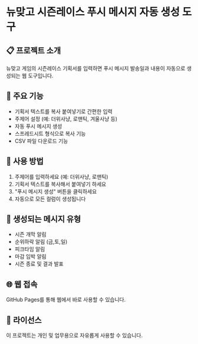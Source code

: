# 뉴맞고 시즌레이스 푸시 메시지 자동 생성 도구

## 📋 프로젝트 소개
뉴맞고 게임의 시즌레이스 기획서를 입력하면 푸시 메시지 발송일과 내용이 자동으로 생성되는 웹 도구입니다.

## 🚀 주요 기능
- 기획서 텍스트를 복사 붙여넣기로 간편한 입력
- 주제어 설정 (예: 더위사냥, 로맨틱, 겨울사냥 등)
- 자동 푸시 메시지 생성
- 스프레드시트 형식으로 복사 기능
- CSV 파일 다운로드 기능

## 📖 사용 방법
1. 주제어를 입력하세요 (예: 더위사냥, 로맨틱)
2. 기획서 텍스트를 복사해서 붙여넣기 하세요
3. "푸시 메시지 생성" 버튼을 클릭하세요
4. 자동으로 모든 컬럼이 생성됩니다

## 🎯 생성되는 메시지 유형
- 시즌 개막 알림
- 순위하락 알림 (금,토,일)
- 피크타임 알림
- 마감 임박 알림
- 시즌 종료 및 결과 발표

## 🌐 웹 접속
GitHub Pages를 통해 웹에서 바로 사용할 수 있습니다.

## 📝 라이선스
이 프로젝트는 개인 및 업무용으로 자유롭게 사용할 수 있습니다.
